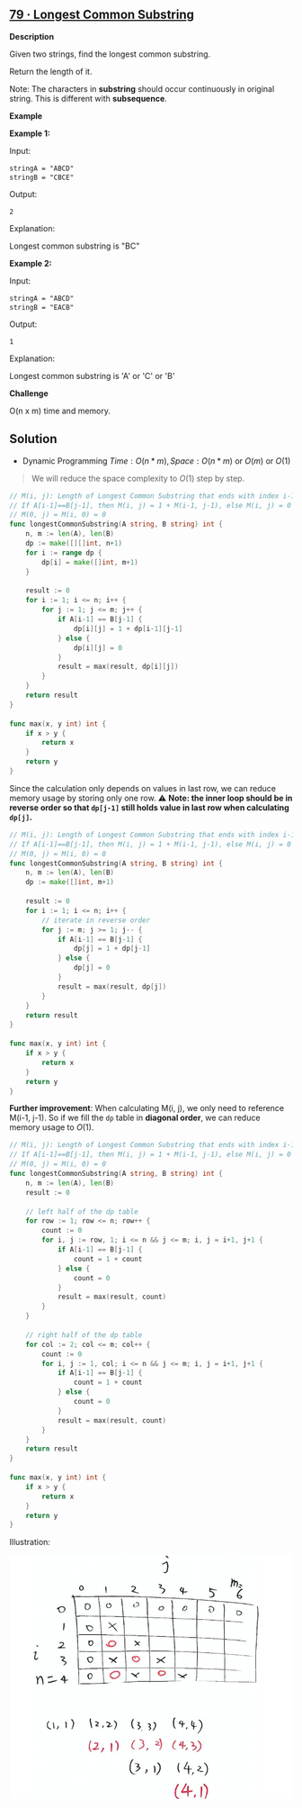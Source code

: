 ## [79 · Longest Common Substring](https://www.lintcode.com/problem/79/description)

**Description**

Given two strings, find the longest common substring.

Return the length of it.

Note: The characters in **substring** should occur continuously in original string. This is different with **subsequence**.

**Example**

**Example 1:**

Input:

```
stringA = "ABCD"
stringB = "CBCE"
```

Output:

```
2
```

Explanation:

Longest common substring is "BC"

**Example 2:**

Input:

```
stringA = "ABCD"
stringB = "EACB"
```

Output:

```
1
```

Explanation:

Longest common substring is 'A' or 'C' or 'B'

**Challenge**

O(n x m) time and memory.



## Solution

- Dynamic Programming	$Time: O(n*m), Space: O(n*m)$ or $O(m)$ or $O(1)$ 

> We will reduce the space complexity to $O(1)$ step by step.

```go
// M(i, j): Length of Longest Common Substring that ends with index i-1 in A and j-1 in B
// If A[i-1]==B[j-1], then M(i, j) = 1 + M(i-1, j-1), else M(i, j) = 0
// M(0, j) = M(i, 0) = 0
func longestCommonSubstring(A string, B string) int {
    n, m := len(A), len(B)
    dp := make([][]int, n+1)
    for i := range dp {
        dp[i] = make([]int, m+1)
    }

    result := 0
    for i := 1; i <= n; i++ {
        for j := 1; j <= m; j++ {
            if A[i-1] == B[j-1] {
                dp[i][j] = 1 + dp[i-1][j-1]
            } else {
                dp[i][j] = 0
            }
            result = max(result, dp[i][j])
        }
    }
    return result
}

func max(x, y int) int {
    if x > y {
        return x
    }
    return y
}
```

Since the calculation only depends on values in last row, we can reduce memory usage by storing only one row. ⚠️ **Note: the inner loop should be in reverse order so that `dp[j-1]` still holds value in last row when calculating `dp[j]`.**

```go
// M(i, j): Length of Longest Common Substring that ends with index i-1 in A and j-1 in B
// If A[i-1]==B[j-1], then M(i, j) = 1 + M(i-1, j-1), else M(i, j) = 0
// M(0, j) = M(i, 0) = 0
func longestCommonSubstring(A string, B string) int {
    n, m := len(A), len(B)
    dp := make([]int, m+1)

    result := 0
    for i := 1; i <= n; i++ {
        // iterate in reverse order
        for j := m; j >= 1; j-- {
            if A[i-1] == B[j-1] {
                dp[j] = 1 + dp[j-1]
            } else {
                dp[j] = 0
            }
            result = max(result, dp[j])
        }
    }
    return result
}

func max(x, y int) int {
    if x > y {
        return x
    }
    return y
}
```

**Further improvement**: When calculating M(i, j), we only need to reference M(i-1, j-1). So if we fill the `dp`  table in **diagonal order**, we can reduce memory usage to $O(1)$.

```go
// M(i, j): Length of Longest Common Substring that ends with index i-1 in A and j-1 in B
// If A[i-1]==B[j-1], then M(i, j) = 1 + M(i-1, j-1), else M(i, j) = 0
// M(0, j) = M(i, 0) = 0
func longestCommonSubstring(A string, B string) int {
    n, m := len(A), len(B)
    result := 0

    // left half of the dp table
    for row := 1; row <= n; row++ {
        count := 0
        for i, j := row, 1; i <= n && j <= m; i, j = i+1, j+1 {
            if A[i-1] == B[j-1] {
                count = 1 + count
            } else {
                count = 0
            }
            result = max(result, count)
        }
    }

    // right half of the dp table
    for col := 2; col <= m; col++ {
        count := 0
        for i, j := 1, col; i <= n && j <= m; i, j = i+1, j+1 {
            if A[i-1] == B[j-1] {
                count = 1 + count
            } else {
                count = 0
            }
            result = max(result, count)
        }
    }
    return result
}

func max(x, y int) int {
    if x > y {
        return x
    }
    return y
}
```

Illustration:

![](_image/2022-03-20-12-45-50.jpg)
